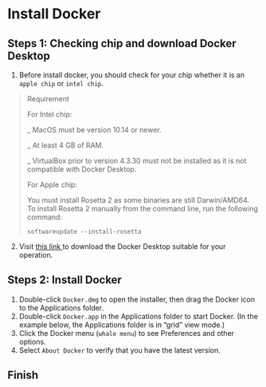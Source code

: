 # Install Docker
## Steps 1: Checking chip and download Docker Desktop
1. Before install docker, you should check for your chip whether it is an `apple chip` or `intel chip`.
> Requirement
>
> For Intel chip:
>
> _ MacOS must be version 10.14 or newer.
>
> _ At least 4 GB of RAM.
>
> _ VirtualBox prior to version 4.3.30 must not be installed as it is not compatible with Docker Desktop.
>
> For Apple chip:
>
> You must install Rosetta 2 as some binaries are still Darwin/AMD64. To install Rosetta 2 manually from the command line, run the following command:
> ```MacOS
> softwareupdate --install-rosetta
> ```
2. Visit <a href="https://docs.docker.com/docker-for-mac/install/"> this link </a> to download the Docker Desktop suitable for your operation.
## Steps 2: Install Docker
1. Double-click `Docker.dmg` to open the installer, then drag the Docker icon to the Applications folder.
2. Double-click `Docker.app` in the Applications folder to start Docker. (In the example below, the Applications folder is in “grid” view mode.)
3. Click the Docker menu (`whale menu`) to see Preferences and other options.
4. Select `About Docker` to verify that you have the latest version.
## Finish